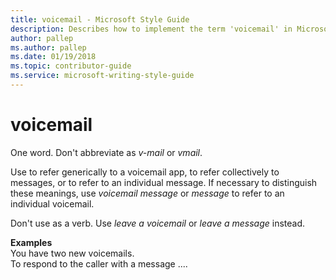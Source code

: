 ```yaml
---
title: voicemail - Microsoft Style Guide
description: Describes how to implement the term 'voicemail' in Microsoft content and provides examples of using the term 'voicemail' in content.
author: pallep
ms.author: pallep
ms.date: 01/19/2018
ms.topic: contributor-guide
ms.service: microsoft-writing-style-guide
---
```


# voicemail

One word. Don't abbreviate as *v-mail* or *vmail*. 

Use to
refer generically to a voicemail app, to refer collectively to
messages, or to refer to an individual message. If necessary to
distinguish these meanings, use *voicemail message* or *message* to refer to an individual voicemail. 

Don't use as a verb. Use *leave a voicemail* or *leave a message* instead.

**Examples**  
You have two new voicemails.  
To respond to the caller with a message ....
